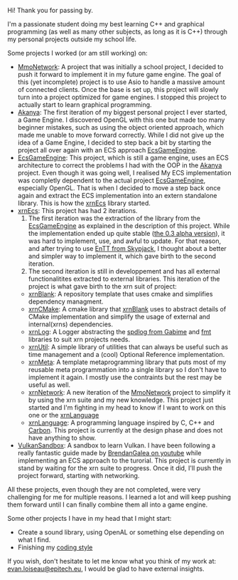 Hi! Thank you for passing by.

I'm a passionate student doing my best learning C++ and graphical programming (as well as many other subjects, as long as it is C++) through my personal projects outside my school life.

Some projects I worked (or am still working) on:
- [MmoNetwork](https://github.com/DiantArts/mmoNetwork): A project that was initially a school project, I decided to push it forward to implement it in my future game engine. The goal of this (yet incomplete) project is to use Asio to handle a massive amount of connected clients. Once the base is set up, this project will slowly turn into a project optimized for game engines. I stopped this project to actually start to learn graphical programming.
- [Akanya](https://github.com/DiantArts/Akanya): The first iteration of my biggest personal project I ever started, a Game Engine. I discovered OpenGL with this one but made too many beginner mistakes, such as using the object oriented approach, which made me unable to move forward correctly. While I did not give up the idea of a Game Engine, I decided to step back a bit by starting the project all over again with an ECS approach [EcsGameEngine](https://github.com/DiantArts/EcsGameEngine).
- [EcsGameEngine](https://github.com/DiantArts/EcsGameEngine): This project, which is still a game engine, uses an ECS architecture to correct the problems I had with the OOP in the [Akanya](https://github.com/DiantArts/Akanya) project. Even though it was going well, I realised My ECS implementation was completly dependent to the actual project [EcsGameEngine](https://github.com/DiantArts/EcsGameEngine), especially OpenGL. That is when I decided to move a step back once again and extract the ECS implementation into an extern standalone library. This is how the [xrnEcs](https://github.com/DiantArts/xrnEcs) library started.
- [xrnEcs](https://github.com/DiantArts/xrnEcs): This project has had 2 iterations.
  1. The first iteration was the extraction of the library from the [EcsGameEngine](https://github.com/DiantArts/EcsGameEngine) as explained in the description of this project. While the implementation ended up quite stable ([the 0.3 alpha version](https://github.com/DiantArts/xrnEcs/releases/tag/0.3-alpha)), it was hard to implement, use, and awful to update. For that reason, and after trying to use [EnTT from Skypjack](https://github.com/skypjack/entt), I thought about a better and simpler way to implement it, which gave birth to the second iteration.
  2. The second iteration is still in developpement and has all external functionalitites extracted to external libraries. This iteration of the project is what gave birth to the xrn suit of project:
    - [xrnBlank](https://github.com/DiantArts/xrnBlank): A repository template that uses cmake and simplifies dependency managment.
    - [xrnCMake](https://github.com/DiantArts/xrnCMake): A cmake library that [xrnBlank](https://github.com/DiantArts/xrnBlank) uses to abstract details of CMake implementation and simplify the usage of external and internal(xrns) dependencies.
    - [xrnLog](https://github.com/DiantArts/xrnLog): A Logger abstracting the [spdlog from Gabime](https://github.com/gabime/spdlog) and [fmt](https://github.com/fmtlib/fmt) libraries to suit xrn projects needs.
    - [xrnUtil](https://github.com/DiantArts/xrnUtil): A simple library of utilities that can always be useful such as time management and a (cool) Optional Reference implementation.
    - [xrnMeta](https://github.com/DiantArts/xrnUtil): A template metaprogramming library that puts most of my reusable meta programmation into a single library so I don't have to implement it again. I mostly use the contraints but the rest may be useful as well.
    - [xrnNetwork](https://github.com/DiantArts/xrnNetwork): A new iteration of the [MmoNetwork](https://github.com/DiantArts/mmoNetwork) project to simplify it by using the xrn suite and my new knowledge. This project just started and I'm fighting in my head to know if I want to work on this one or the  [xrnLanguage](https://github.com/DiantArts/xrnLanguage)
    - [xrnLanguage](https://github.com/DiantArts/xrnLanguage): A programming language inspired by C, C++ and [Carbon](https://github.com/carbon-language/carbon-lang). This project is currently at the design phase and does not have anything to show.
- [VulkanSandbox](https://github.com/DiantArts/VulkanSandbox): A sandbox to learn Vulkan. I have been following a really fantastic guide made by [BrendanGalea on youtube](https://www.youtube.com/c/BrendanGalea) while implementing an ECS approach to the turorial. This project is currently in stand by waiting for the xrn suite to progress. Once it did, I'll push the project forward, starting with networking.

All these projects, even though they are not completed, were very challenging for me for multiple reasons. I learned a lot and will keep pushing them forward until I can finally combine them all into a game engine.

Some other projects I have in my head that I might start:
- Create a sound library, using OpenAL or something else depending on what I find.
- Finishing my [coding style](https://github.com/DiantArts/CodingStyle)

If you wish, don't hesitate to let me know what you think of my work at: evan.loiseau@epitech.eu, I would be glad to have external insights.

<!---
DiantArts/DiantArts is a ✨ special ✨ repository because its `README.md` (this file) appears on your GitHub profile.
You can click the Preview link to take a look at your changes.
--->
